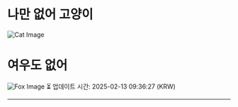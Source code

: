 
# 나만 없어 고양이

![Cat Image](https://cdn2.thecatapi.com/images/905.jpg)

# 여우도 없어
![Fox Image](https://randomfox.ca/images/3.jpg)
⏳ 업데이트 시간: 2025-02-13 09:36:27 (KRW)

---
